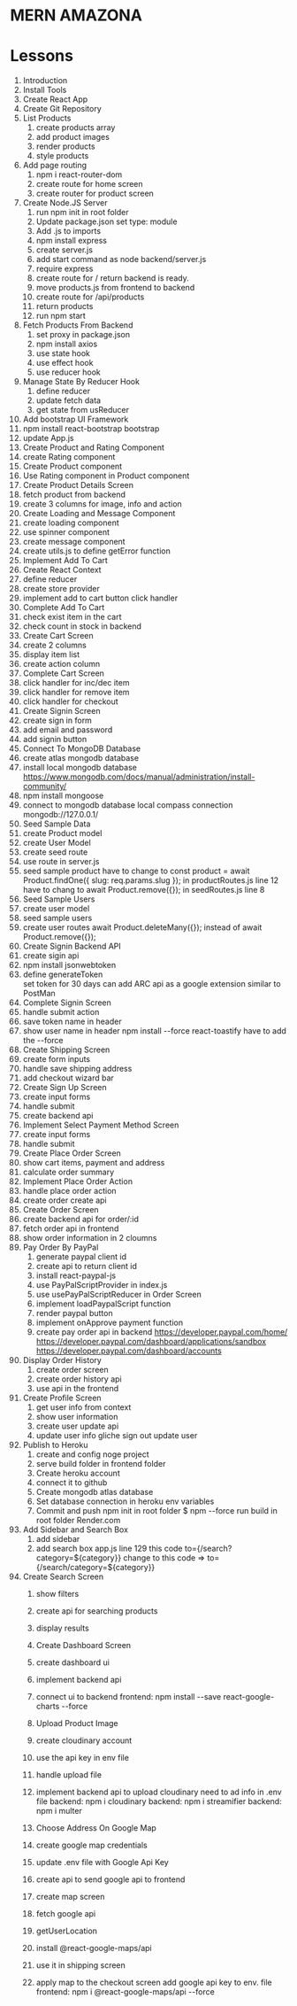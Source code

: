 # MERN AMAZONA

# Lessons

1. Introduction
2. Install Tools
3. Create React App
4. Create Git Repository
5. List Products
   1. create products array
   2. add product images
   3. render products
   4. style products
6. Add page routing
   1. npm i react-router-dom
   2. create route for home screen
   3. create router for product screen
7. Create Node.JS Server
   1. run npm init in root folder
   2. Update package.json set type: module
   3. Add .js to imports
   4. npm install express
   5. create server.js
   6. add start command as node backend/server.js
   7. require express
   8. create route for / return backend is ready.
   9. move products.js from frontend to backend
   10. create route for /api/products
   11. return products
   12. run npm start
8. Fetch Products From Backend
   1. set proxy in package.json
   2. npm install axios
   3. use state hook
   4. use effect hook
   5. use reducer hook
9. Manage State By Reducer Hook
   1. define reducer
   2. update fetch data
   3. get state from usReducer
10. Add bootstrap UI Framework
   1. npm install react-bootstrap bootstrap
   2. update App.js
11. Create Product and Rating Component
   1. create Rating component
   2. Create Product component
   3. Use Rating component in Product component
12. Create Product Details Screen
   1. fetch product from backend
   2. create 3 columns for image, info and action
13. Create Loading and Message Component
   1. create loading component
   2. use spinner component
   3. create message component
   4. create utils.js to define getError function
14. Implement Add To Cart
   1. Create React Context
   2. define reducer
   3. create store provider
   4. implement add to cart button click handler
15. Complete Add To Cart
   1. check exist item in the cart
   2. check count in stock in backend
16. Create Cart Screen
   1. create 2 columns
   2. display item list
   3. create action column
17. Complete Cart Screen
   1. click handler for inc/dec item
   2. click handler for remove item
   3. click handler for checkout
18. Create Signin Screen
   1. create sign in form
   2. add email and password
   3. add signin button
19. Connect To MongoDB Database
   1. create atlas mongodb database
   2. install local mongodb database https://www.mongodb.com/docs/manual/administration/install-community/
   3. npm install mongoose
   4. connect to mongodb database
   local compass connection mongodb://127.0.0.1/
20. Seed Sample Data
   1. create Product model
   2. create User Model
   3. create seed route
   4. use route in server.js
   5. seed sample product
      have to change to const product = await Product.findOne({ slug: req.params.slug }); in productRoutes.js line 12
      have to chang to await Product.remove({}); in seedRoutes.js line 8
21. Seed Sample Users
   1. create user model
   2. seed sample users
   3. create user routes
   await Product.deleteMany({}); instead of await Product.remove({});
22. Create Signin Backend API
   1. create sigin api
   2. npm install jsonwebtoken
   3. define generateToken  
   set token for 30 days
   can add ARC api as a google extension similar to PostMan
23. Complete Signin Screen
   1. handle submit action
   2. save token name in header
   3. show user name in header
     npm install --force react-toastify have to add the --force
24. Create Shipping Screen
   1. create form inputs
   2. handle save shipping address
   3. add checkout wizard bar
25. Create Sign Up Screen
   1. create input forms
   2. handle submit
   3. create backend api
26. Implement Select Payment Method Screen
   1. create input forms
   2. handle submit
27. Create Place Order Screen
   1. show cart items, payment and address
   2. calculate order summary
28. Implement Place Order Action
   1. handle place order action
   2. create order create api
29. Create Order Screen
   1. create backend api for order/:id
   2. fetch order api in frontend
   3. show order information in 2 cloumns
30. Pay Order By PayPal
    1. generate paypal client id
    2. create api to return client id
    3. install react-paypal-js
    4. use PayPalScriptProvider in index.js
    5. use usePayPalScriptReducer in Order Screen
    6. implement loadPaypalScript function
    7. render paypal button
    8. implement onApprove payment function
    9. create pay order api in backend
https://developer.paypal.com/home/
https://developer.paypal.com/dashboard/applications/sandbox
https://developer.paypal.com/dashboard/accounts
31. Display Order History
    1. create order screen
    2. create order history api
    3. use api in the frontend
32. Create Profile Screen
    1. get user info from context
    2. show user information
    3. create user update api
    4. update user info
    gliche sign out update user
33. Publish to Heroku
    1. create and config noge project
    2. serve build folder in frontend folder
    3. Create heroku account
    4. connect it to github
    5. Create mongodb atlas database
    6. Set database connection in heroku env variables
    7. Commit and push
    npm init                    in root folder
    $ npm --force run build             in root folder
    Render.com
34. Add Sidebar and Search Box
    1. add sidebar
    2. add search box
     app.js line 129 this code to={/search?category=${category}} change to this code => to={/search/category=${category}} 
35. Create Search Screen
    1. show filters
    2. create api for searching products
    3. display results

    37. Create Dashboard Screen
    1. create dashboard ui
    2. implement backend api
    3. connect ui to backend
    frontend: npm install --save react-google-charts --force

    42. Upload Product Image
    1. create cloudinary account
    2. use the api key in env file
    3. handle upload file
    4. implement backend api to upload
    cloudinary  need to ad info in .env file
    backend: npm i cloudinary
    backend: npm i streamifier
    backend: npm i multer


    50. Choose Address On Google Map
    1. create google map credentials
    2. update .env file with Google Api Key
    3. create api to send google api to frontend
    4. create map screen
    5. fetch google api
    6. getUserLocation
    7. install @react-google-maps/api
    8. use it in shipping screen
    9. apply map to the checkout screen
    add google api key to env. file
    frontend: npm i @react-google-maps/api --force